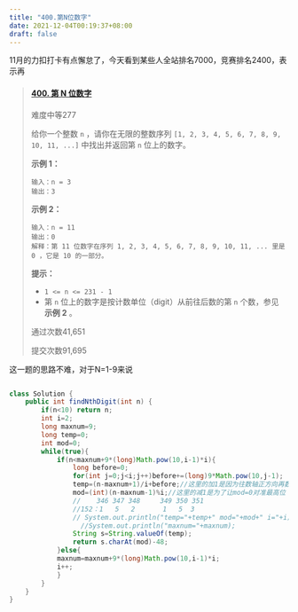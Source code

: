 ```yaml
---
title: "400.第N位数字"
date: 2021-12-04T00:19:37+08:00
draft: false
---
```


11月的力扣打卡有点懈怠了，今天看到某些人全站排名7000，竞赛排名2400，表示再

>#### [400. 第 N 位数字](https://leetcode-cn.com/problems/nth-digit/)
>
>难度中等277
>
>给你一个整数 `n` ，请你在无限的整数序列 `[1, 2, 3, 4, 5, 6, 7, 8, 9, 10, 11, ...]` 中找出并返回第 `n` 位上的数字。
>
>
>
>**示例 1：**
>
>```
>输入：n = 3
>输出：3
>```
>
>**示例 2：**
>
>```
>输入：n = 11
>输出：0
>解释：第 11 位数字在序列 1, 2, 3, 4, 5, 6, 7, 8, 9, 10, 11, ... 里是 0 ，它是 10 的一部分。
>```
>
>
>
>**提示：**
>
>- `1 <= n <= 231 - 1`
>- 第 `n` 位上的数字是按计数单位（digit）从前往后数的第 `n` 个数，参见 **示例 2** 。
>
>通过次数41,651
>
>提交次数91,695

这一题的思路不难，对于N=1-9来说

```java

class Solution {
    public int findNthDigit(int n) {
        if(n<10) return n;
        int i=2;
        long maxnum=9;
        long temp=0;
        int mod=0;
        while(true){
            if(n<maxnum+9*(long)Math.pow(10,i-1)*i){
                long before=0;
                for(int j=0;j<i;j++)before+=(long)9*Math.pow(10,j-1);
                temp=(n-maxnum+1)/i+before;//这里的加1是因为往数轴正方向再数一个值
                mod=(int)(n-maxnum-1)%i;//这里的减1是为了让mod=0对准最高位
                //    346 347 348     349 350 351            
                //152：1   5   2       1   5  3
                // System.out.println("temp="+temp+" mod="+mod+" i="+i);
                  //System.out.println("maxnum="+maxnum);
                String s=String.valueOf(temp);
                return s.charAt(mod)-48;
            }else{
            maxnum=maxnum+9*(long)Math.pow(10,i-1)*i;
            i++;
            } 
        }
    }
}
```





